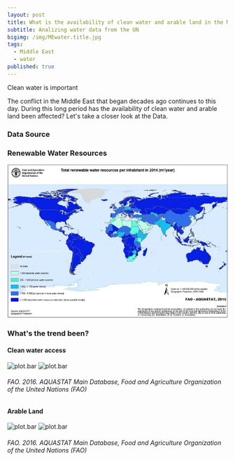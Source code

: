 ```yaml
---
layout: post
title: What is the availability of clean water and arable land in the Middle East?
subtitle: Analizing water data from the UN
bigimg: /img/MEwater.title.jpg
tags:
  - Middle East
  - water
published: true
---
```

Clean water is important





The conflict in the Middle East that began decades ago continues to this day. During this long period has the availability of clean water and arable land been affected? Let's take a closer look at the Data.

### Data Source

### Renewable Water Resources
![image1](https://github.com/ed-chin-git/DS-Project-1---Data-Storytelling/raw/master/FAO%20Renewable%20Water%20Resources%20MAP.JPG)

### What's the trend been?
#### Clean water access
![plot.bar](https://github.com/ed-chin-git/ed-chin-git.github.io/raw/master/img/plot.bar.water.png)
![plot.bar](https://github.com/ed-chin-git/ed-chin-git.github.io/raw/master/img/plot.heat.water.png)
######        FAO. 2016. AQUASTAT Main Database, Food and Agriculture Organization of the United Nations (FAO)

#### Arable Land
![plot.bar](https://github.com/ed-chin-git/ed-chin-git.github.io/raw/master/img/plot.bar.culti.png)
![plot.bar](https://github.com/ed-chin-git/ed-chin-git.github.io/raw/master/img/plot.heat.culti.png)
######        FAO. 2016. AQUASTAT Main Database, Food and Agriculture Organization of the United Nations (FAO)
